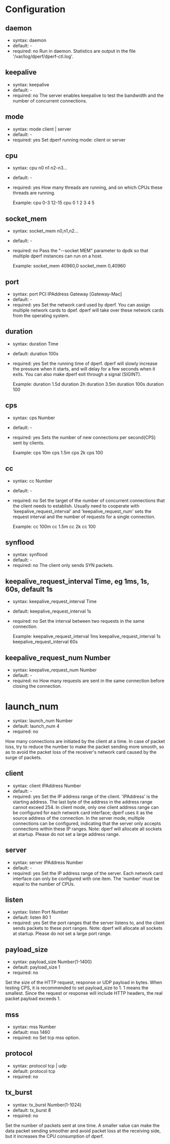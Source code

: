 # Configuration

## daemon
- syntax: daemon
- default: -
- required: no
Run in daemon. Statistics are output in the file '/var/log/dperf/dperf-ctl.log'.

## keepalive
- syntax: keepalive
- default: - 
- required: no
The server enables keepalive to test the bandwidth and the number of concurrent connections.

## mode
- syntax: mode client | server
- default: -
- required: yes
Set dperf running mode: client or server
 
## cpu
- syntax: cpu n0 n1 n2-n3...
- default: -
- required: yes
How many threads are running, and on which CPUs these threads are running.

    Example:
    cpu 0-3 12-15
    cpu 0 1 2 3 4 5

## socket_mem
- syntax: socket_mem n0,n1,n2...
- default: -
- required: no
Pass the "--socket MEM" parameter to dpdk so that multiple dperf instances can run on a host.

    Example:
    socket_mem  40960,0
    socket_mem  0,40960

## port
- syntax: port PCI IPAddress Gateway [Gateway-Mac]
- default: -
- required: yes
Set the network card used by dperf. You can assign multiple network cards to dpef. dperf will take over these network cards from the operating system.

## duration
- syntax: duration Time
- default: duration 100s
- required: yes 
Set the running time of dperf. dperf will slowly increase the pressure when it starts, and will delay for a few seconds when it exits. You can also make dperf exit through a signal (SIGINT). 

    Example:
    duration 1.5d
    duration 2h
    duration 3.5m
    duration 100s
    duration 100

## cps
- syntax: cps Number
- default: -
- required: yes
Sets the number of new connections per second(CPS) sent by clients.

    Example:
    cps 10m
    cps 1.5m
    cps 2k
    cps 100

## cc
- syntax: cc Number 
- default: -
- required: no
Set the target of the number of concurrent connections that the client needs to establish. Usually need to cooperate with 'keepalive_request_interval' and 'keepalive_request_num' sets the request interval and the number of requests for a single connection. 

    Example:
    cc 100m
    cc 1.5m
    cc 2k
    cc 100

## synflood
- syntax: synflood
- default: -
- required: no
The client only sends SYN packets.

## keepalive_request_interval Time, eg 1ms, 1s, 60s, default 1s
- syntax: keepalive_request_interval Time
- default: keepalive_request_interval 1s
- required: no
Set the interval between two requests in the same connection.

    Example:
    keepalive_request_interval 1ms
    keepalive_request_interval 1s
    keepalive_request_interval 60s

## keepalive_request_num Number
- syntax: keepalive_request_num Number
- default: -
- required: no
How many requests are sent in the same connection before closing the connection.

# launch_num
- syntax: launch_num Number
- default: launch_num 4
- required: no

How many connections are initiated by the client at a time. In case of packet loss, try to reduce the number to make the packet sending more smooth, so as to avoid the packet loss of the receiver's network card caused by the surge of packets.

## client
- syntax: client IPAddress Number
- default: -
- required: yes 
Set the IP address range of the client. 'IPAddress' is the starting address. The last byte of the address in the address range cannot exceed 254. In client mode, only one client address range can be configured for each network card interface; dperf uses it as the source address of the connection. In the server mode, multiple connections can be configured, indicating that the server only accepts connections within these IP ranges.
Note: dperf will allocate all sockets at startup. Please do not set a large address range.

## server
- syntax: server IPAddress Number
- default: -
- required: yes 
Set the IP address range of the server. Each network card interface can only be configured with one item. The 'number' must be equal to the number of CPUs.

## listen
- syntax: listen Port Number
- default: listen 80 1
- required: yes
Set the port ranges that the server listens to, and the client sends packets to these port ranges.
Note: dperf will allocate all sockets at startup. Please do not set a large port range.

## payload_size
- syntax: payload_size Number(1-1400)
- default: payload_size 1
- required: no

Set the size of the HTTP request, response or UDP payload in bytes. When testing CPS, it is recommended to set payload_size to 1. 1 means the smallest. Since the request or response will include HTTP headers, the real packet payload exceeds 1.

## mss
- syntax: mss Number
- default: mss 1460
- required: no
Set tcp mss option.

## protocol
- syntax: protocol tcp | udp
- default: protocol tcp
- required: no

## tx_burst
- syntax: tx_burst Number(1-1024)
- default: tx_burst 8
- required: no

Set the number of packets sent at one time. A smaller value can make the data packet sending smoother and avoid packet loss at the receiving side, but it increases the CPU consumption of dperf.
